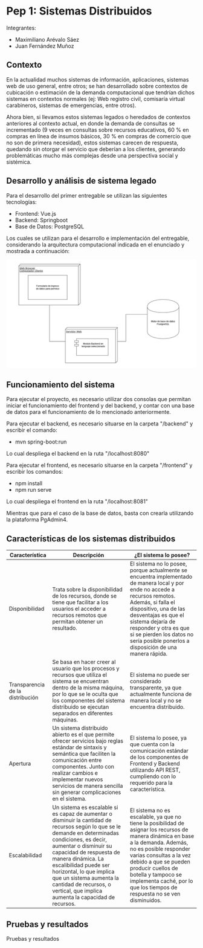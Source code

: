 # Pep 1: Sistemas Distribuidos

Integrantes:
- Maximiliano Arévalo Sáez
- Juan Fernández Muñoz

## Contexto

En la actualidad muchos sistemas de información, aplicaciones, sistemas web de uso general,
entre otros; se han desarrollado sobre contextos de cubicación o estimación de la demanda
computacional que tendrían dichos sistemas en contextos normales (ej: Web registro civil,
comisaría virtual carabineros, sistemas de emergencias, entre otros).

Ahora bien, si llevamos estos sistemas legados o heredados de contextos anteriores al contexto 
actual, en donde la demanda de consultas se incrementado (9 veces en consultas sobre recursos educativos,
60 % en compras en línea de insumos básicos, 30 % en compras de comercio que no son de primera necesidad), 
estos sistemas carecen de respuesta, quedando sin otorgar el servicio que deberían a los clientes, 
generando problemáticas mucho más complejas desde una perspectiva social y sistémica.

## Desarrollo y análisis de sistema legado

Para el desarrollo del primer entregable se utilizan las siguientes tecnologías:

- Frontend: Vue.js
- Backend: Springboot
- Base de Datos: PostgreSQL

Los cuales se utilizan para el desarrollo e implementación del entregable, considerando la arquitectura computacional indicada en el enunciado y mostrada a continuación:

![Arquitectura](./images/arquitectura.png)

## Funcionamiento del sistema

Para ejecutar el proyecto, es necesario utilizar dos consolas que permitan iniciar el funcionamiento del frontend y del backend, y contar con una base de datos para el funcionamiento de lo mencionado anteriormente.

Para ejecutar el backend, es necesario situarse en la carpeta "/backend" y escribir el comando:
- mvn spring-boot:run

Lo cual despliega el backend en la ruta "/localhost:8080"

Para ejecutar el frontend, es necesario situarse en la carpeta "/frontend" y escribir los comandos:
- npm install
- npm run serve

Lo cual despliega el frontend en la ruta "/localhost:8081"

Mientras que para el caso de la base de datos, basta con crearla utilizando la plataforma PgAdmin4.

## Características de los sistemas distribuidos

|Característica|Descripción|¿El sistema lo posee?|
|--------------|-----------|---------------------|
|Disponibilidad|Trata sobre la disponibilidad de los recursos, donde se tiene que facilitar a los usuarios el acceder a recursos remotos que permitan obtener un resultado.|El sistema no lo posee, porque actualmente se encuentra implementado de manera local y por ende no accede a recursos remotos. Además, si falla el dispositivo, una de las desventajas es que el sistema dejaría de responder y otra es que si se pierden los datos no sería posible ponerlos a disposición de una manera rápida.|
|Transparencia de la distribución|Se basa en hacer creer al usuario que los procesos y recursos que utiliza el sistema se encuentran dentro de la misma máquina, por lo que se le oculta que los componentes del sistema distribuido se ejecutan separados en diferentes máquinas.|El sistema no puede ser considerado transparente, ya que actualmente funciona de manera local y no se encuentra distribuido.|
|Apertura|Un sistema distribuido abierto es el que permite ofrecer servicios bajo reglas estándar de sintaxis y semántica que faciliten la comunicación entre componentes. Junto con realizar cambios e implementar nuevos servicios de manera sencilla sin generar complicaciones en el sistema.|El sistema lo posee, ya que cuenta con la comunicación estándar de los componentes de Frontend y Backend utilizando API REST, cumpliendo con lo requerido para la característica.|
|Escalabilidad|Un sistema es escalable si es capaz de aumentar o disminuir la cantidad de recursos según lo que se le demande en determinadas condiciones, es decir, aumentar o disminuir su capacidad de respuesta de manera dinámica. La escalibilidad puede ser horizontal, lo que implica que un sistema aumenta la cantidad de recursos, o vertical, que implica aumenta la capacidad de recursos.|El sistema no es escalable, ya que no tiene la posibilidad de asignar los recursos de manera dinámica en base a la demanda. Además, no es posible responder varias consultas a la vez debido a que se pueden producir cuellos de botella y tampoco se implementa caché, por lo que los tiempos de respuesta no se ven disminuidos.|

## Pruebas y resultados

Pruebas y resultados

